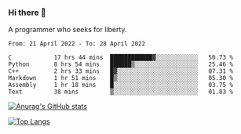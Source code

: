 ### Hi there 👋

<!--
**shejialuo/shejialuo** is a ✨ _special_ ✨ repository because its `README.md` (this file) appears on your GitHub profile.

Here are some ideas to get you started:

- 🔭 I’m currently working on ...
- 🌱 I’m currently learning ...
- 👯 I’m looking to collaborate on ...
- 🤔 I’m looking for help with ...
- 💬 Ask me about ...
- 📫 How to reach me: ...
- 😄 Pronouns: ...
- ⚡ Fun fact: ...
-->

A programmer who seeks for liberty.

<!--START_SECTION:waka-->

```text
From: 21 April 2022 - To: 28 April 2022

C            17 hrs 44 mins  ████████████▓░░░░░░░░░░░░   50.73 %
Python       8 hrs 54 mins   ██████▒░░░░░░░░░░░░░░░░░░   25.46 %
C++          2 hrs 33 mins   █▓░░░░░░░░░░░░░░░░░░░░░░░   07.31 %
Markdown     1 hr 51 mins    █▒░░░░░░░░░░░░░░░░░░░░░░░   05.30 %
Assembly     1 hr 18 mins    █░░░░░░░░░░░░░░░░░░░░░░░░   03.75 %
Text         38 mins         ▒░░░░░░░░░░░░░░░░░░░░░░░░   01.83 %
```

<!--END_SECTION:waka-->

[![Anurag's GitHub stats](https://github-readme-stats.vercel.app/api?username=shejialuo&show_icons=true&theme=dracula)](https://github.com/anuraghazra/github-readme-stats)

[![Top Langs](https://github-readme-stats.vercel.app/api/top-langs/?username=shejialuo&layout=compact&hide=javascript,html,css,typescript,tex,python,shell,assembly)](https://github.com/anuraghazra/github-readme-stats)

